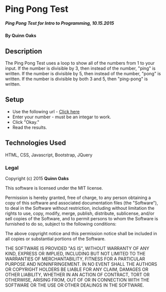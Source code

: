 # Ping Pong Test

##### Ping Pong Test for Intro to Programming, 10.15.2015

#### By **Quinn Oaks**

## Description

The Ping Pong Test uses a loop to show all of the numbers from 1 to your input. If the number is divisible by 3, then instead of the number, "ping" is written. If the number is divisible by 5, then instead of the number, "pong" is written. If the number is divisible by both 3 and 5, then "ping-pong" is written.

## Setup

* Use the following url - [Click here](http://www.quinnoaks.github.io/ping_pong_test)
* Enter your number - must be an integar to work.
* Click "Okay."
* Read the results.

## Technologies Used

HTML, CSS, Javascript, Bootstrap, JQuery

### Legal

Copyright (c) 2015 **Quinn Oaks**

This software is licensed under the MIT license.

Permission is hereby granted, free of charge, to any person obtaining a copy
of this software and associated documentation files (the "Software"), to deal
in the Software without restriction, including without limitation the rights
to use, copy, modify, merge, publish, distribute, sublicense, and/or sell
copies of the Software, and to permit persons to whom the Software is
furnished to do so, subject to the following conditions:

The above copyright notice and this permission notice shall be included in
all copies or substantial portions of the Software.

THE SOFTWARE IS PROVIDED "AS IS", WITHOUT WARRANTY OF ANY KIND, EXPRESS OR
IMPLIED, INCLUDING BUT NOT LIMITED TO THE WARRANTIES OF MERCHANTABILITY,
FITNESS FOR A PARTICULAR PURPOSE AND NONINFRINGEMENT. IN NO EVENT SHALL THE
AUTHORS OR COPYRIGHT HOLDERS BE LIABLE FOR ANY CLAIM, DAMAGES OR OTHER
LIABILITY, WHETHER IN AN ACTION OF CONTRACT, TORT OR OTHERWISE, ARISING FROM,
OUT OF OR IN CONNECTION WITH THE SOFTWARE OR THE USE OR OTHER DEALINGS IN
THE SOFTWARE.
